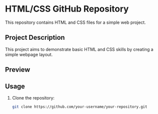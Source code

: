 # HTML/CSS GitHub Repository

This repository contains HTML and CSS files for a simple web project.

## Project Description

This project aims to demonstrate basic HTML and CSS skills by creating a simple webpage layout.

## Preview

## Usage

1. Clone the repository:

   ```bash
   git clone https://github.com/your-username/your-repository.git

  
   

